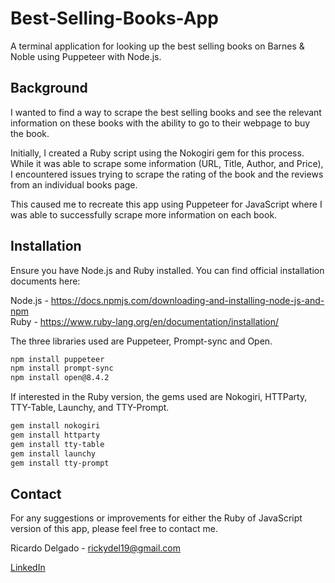 # Best-Selling-Books-App

A terminal application for looking up the best selling books on Barnes & Noble using Puppeteer with Node.js.

## Background

I wanted to find a way to scrape the best selling books and see the relevant information on these books with the ability to go to their webpage to buy the book.

Initially, I created a Ruby script using the Nokogiri gem for this process. While it was able to scrape some information (URL, Title, Author, and Price), I encountered issues trying to scrape the rating of the book and the reviews from an individual books page.

This caused me to recreate this app using Puppeteer for JavaScript where I was able to successfully scrape more information on each book. 

## Installation

Ensure you have Node.js and Ruby installed. You can find official installation documents here:

Node.js - https://docs.npmjs.com/downloading-and-installing-node-js-and-npm
<br>
Ruby - https://www.ruby-lang.org/en/documentation/installation/

The three libraries used are Puppeteer, Prompt-sync and Open.

```bash
npm install puppeteer
npm install prompt-sync
npm install open@8.4.2
```

If interested in the Ruby version, the gems used are Nokogiri, HTTParty, TTY-Table, Launchy, and TTY-Prompt.

```bash
gem install nokogiri
gem install httparty
gem install tty-table
gem install launchy
gem install tty-prompt
```
## Contact

For any suggestions or improvements for either the Ruby of JavaScript version of this app, please feel free to contact me.

Ricardo Delgado - rickydel19@gmail.com

[LinkedIn](https://www.linkedin.com/in/ricardodelgado1/)
